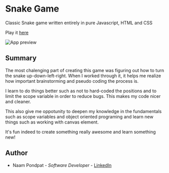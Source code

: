 # Snake Game

Classic Snake game written entirely in pure Javascript, HTML and CSS

Play it [here](https://naamnamm.github.io/snake-game/)

![App preview](https://user-images.githubusercontent.com/53867191/84908591-a6dd9d00-b082-11ea-902d-f5c9d4fbeeca.png)

## Summary
The most chalenging part of creating this game was figuring out how to turn the snake up-down-left-right. When I worked through it, it helps me realize how important brainstorming and pseudo coding the process is.

I learn to do things better such as not to hard-coded the positions and to limit the scope variable in order to reduce bugs. This makes my code nicer and cleaner.

This also give me oppotunity to deepen my knowledge in the fundamentals such as scope variables and object oriented programing and learn new things such as working with canvas element.

It's fun indeed to create something really awesome and learn something new!

## Author
- Naam Pondpat - *Software Developer* - [LinkedIn](https://www.linkedin.com/in/pondpat-tohsanguanpun-638153150/)
